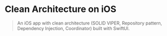 # Clean Architecture on iOS

> An iOS app with clean architecture (SOLID VIPER, Repository pattern, Dependency Injection, Coordinator) built with SwiftUI.
